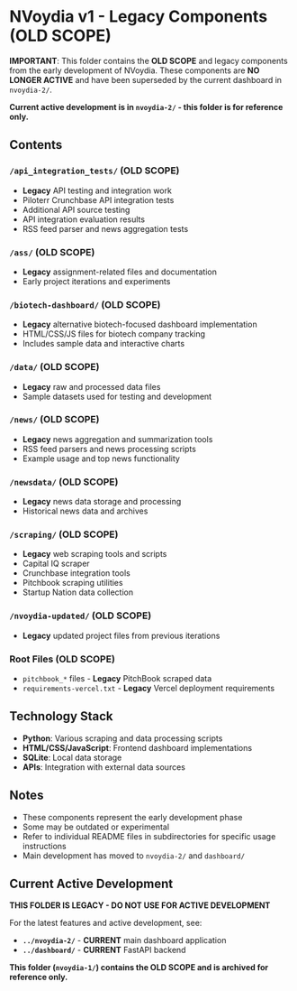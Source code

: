 # NVoydia v1 - Legacy Components (OLD SCOPE)

**IMPORTANT**: This folder contains the **OLD SCOPE** and legacy components from the early development of NVoydia. These components are **NO LONGER ACTIVE** and have been superseded by the current dashboard in `nvoydia-2/`.

**Current active development is in `nvoydia-2/` - this folder is for reference only.**

## Contents

### `/api_integration_tests/` (OLD SCOPE)
- **Legacy** API testing and integration work
- Piloterr Crunchbase API integration tests
- Additional API source testing
- API integration evaluation results
- RSS feed parser and news aggregation tests

### `/ass/` (OLD SCOPE)
- **Legacy** assignment-related files and documentation
- Early project iterations and experiments

### `/biotech-dashboard/` (OLD SCOPE)
- **Legacy** alternative biotech-focused dashboard implementation
- HTML/CSS/JS files for biotech company tracking
- Includes sample data and interactive charts

### `/data/` (OLD SCOPE)
- **Legacy** raw and processed data files
- Sample datasets used for testing and development

### `/news/` (OLD SCOPE)
- **Legacy** news aggregation and summarization tools
- RSS feed parsers and news processing scripts
- Example usage and top news functionality

### `/newsdata/` (OLD SCOPE)
- **Legacy** news data storage and processing
- Historical news data and archives

### `/scraping/` (OLD SCOPE)
- **Legacy** web scraping tools and scripts
- Capital IQ scraper
- Crunchbase integration tools
- Pitchbook scraping utilities
- Startup Nation data collection

### `/nvoydia-updated/` (OLD SCOPE)
- **Legacy** updated project files from previous iterations

### Root Files (OLD SCOPE)
- `pitchbook_*` files - **Legacy** PitchBook scraped data
- `requirements-vercel.txt` - **Legacy** Vercel deployment requirements

## Technology Stack

- **Python**: Various scraping and data processing scripts
- **HTML/CSS/JavaScript**: Frontend dashboard implementations
- **SQLite**: Local data storage
- **APIs**: Integration with external data sources

## Notes

- These components represent the early development phase
- Some may be outdated or experimental
- Refer to individual README files in subdirectories for specific usage instructions
- Main development has moved to `nvoydia-2/` and `dashboard/`

## Current Active Development

**THIS FOLDER IS LEGACY - DO NOT USE FOR ACTIVE DEVELOPMENT**

For the latest features and active development, see:
- **`../nvoydia-2/`** - **CURRENT** main dashboard application
- **`../dashboard/`** - **CURRENT** FastAPI backend

**This folder (`nvoydia-1/`) contains the OLD SCOPE and is archived for reference only.**
